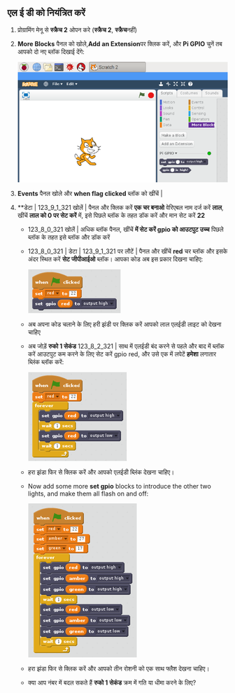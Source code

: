 ## एल ई डी को नियंत्रित करें

1. प्रोग्रामिंग मेनू से **स्क्रैच 2** ओपन करे (**स्क्रैच 2**, **स्क्रैच**नहीं)

2. **More Blocks** पैनल को खोले,**Add an Extension**पर क्लिक करें, और **Pi GPIO** चुनें तब आपको दो नए ब्लॉक दिखाई देंगे:
    
    ![](images/scratch2-1.png)

3. **Events** पैनल खोले और **when flag clicked** ब्लॉक को खींचें |

4. **डेटा | 123_9_1_321 खोलें | पैनल और क्लिक करें **एक चर बनाओ** वेरिएबल नाम दर्ज करें **लाल**, खींचें **लाल को 0 पर सेट करें** में, इसे पिछले ब्लॉक के तहत डॉक करें और मान सेट करें **22**</p></li> 
    
    - 123_8_0_321 खोलें | अधिक ब्लॉक</strong> पैनल, खींचें **में सेट करें gpio को आउटपुट उच्च** पिछले ब्लॉक के तहत इसे ब्लॉक और डॉक करें
    
    - 123_8_0_321 | डेटा | 123_9_1_321 पर लौटें | पैनल और खींचें **red** चर ब्लॉक और इसके अंदर स्थित करें **सेट जीपीआईओ** ब्लॉक। आपका कोड अब इस प्रकार दिखना चाहिए:
        
        ![](images/scratch2-2.png)
    
    - अब अपना कोड चलाने के लिए हरी झंडी पर क्लिक करें आपको लाल एलईडी लाइट को देखना चाहिए
    
    - अब जोड़ें **रुको 1 सेकंड** 123_8_2_321 | साथ में एलईडी बंद करने से पहले और बाद में ब्लॉक करें आउटपुट कम करने के लिए सेट करें gpio red</strong>, और उसे एक में लपेटें **हमेशा** लगातार ब्लिंक ब्लॉक करें:
        
        ![](images/scratch2-3.png)
    
    - हरा झंडा फिर से क्लिक करें और आपको एलईडी ब्लिंक देखना चाहिए।
    
    - Now add some more **set gpio** blocks to introduce the other two lights, and make them all flash on and off:
        
        ![](images/scratch2-4.png)
    
    - हरा झंडा फिर से क्लिक करें और आपको तीन रोशनी को एक साथ फ्लैश देखना चाहिए।
    
    - क्या आप नंबर में बदल सकते हैं **रुको 1 सेकंड** क्रम में गति या धीमा करने के लिए?</ol>
